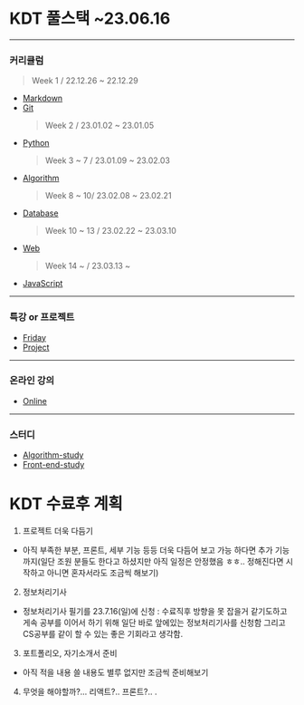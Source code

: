 # KDT 풀스택 ~23.06.16

---

### 커리큘럼

> Week 1 / 22.12.26 ~ 22.12.29

- [Markdown](markdown.md)
- [Git](git)
  > Week 2 / 23.01.02 ~ 23.01.05
- [Python](Python)
  > Week 3 ~ 7 / 23.01.09 ~ 23.02.03
- [Algorithm](Algorithm)
  > Week 8 ~ 10/ 23.02.08 ~ 23.02.21
- [Database](Database)
  > Week 10 ~ 13 / 23.02.22 ~ 23.03.10
- [Web](Web)
  > Week 14 ~ / 23.03.13 ~
- [JavaScript](JavaScript)

---

### 특강 or 프로젝트

- [Friday](Friday)
- [Project](Friday/)

---

### 온라인 강의

- [Online](Online)

---

### 스터디

- [Algorithm-study](Algorithm-study)
- [Front-end-study](Front-end-study)

# KDT 수료후 계획

1. 프로젝트 더욱 다듬기

- 아직 부족한 부분, 프론트, 세부 기능 등등 더욱 다듬어 보고 가능 하다면 추가 기능까지(일단 조원 분들도 한다고 하셨지만 아직 일정은 안정했음 ㅎㅎ.. 정해진다면 시작하고 아니면 혼자서라도 조금씩 해보기)

2. 정보처리기사

- 정보처리기사 필기를 23.7.16(일)에 신청 : 수료직후 방향을 못 잡을거 같기도하고 게속 공부를 이어서 하기 위해 일단 바로 앞에있는 정보처리기사를 신청함 그리고 CS공부를 같이 할 수 있는 좋은 기회라고 생각함.

3. 포트폴리오, 자기소개서 준비

- 아직 적을 내용 쓸 내용도 별루 없지만 조금씩 준비해보기

4. 무엇을 해야할까?...
   리액트?.. 프론트?..
   .
